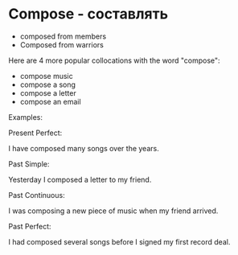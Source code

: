 # Compose - составлять




- composed from members
- Composed from warriors

Here are 4 more popular collocations with the word "compose":

- compose music
- compose a song
- compose a letter
- compose an email

Examples:

Present Perfect:

I have composed many songs over the years.

Past Simple:

Yesterday I composed a letter to my friend.

Past Continuous:

I was composing a new piece of music when my friend arrived.

Past Perfect:

I had composed several songs before I signed my first record deal.